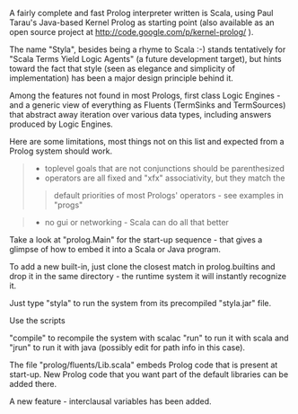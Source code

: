A fairly complete and fast Prolog interpreter written is Scala, using Paul Tarau's Java-based Kernel Prolog as starting point (also available as an open source project at http://code.google.com/p/kernel-prolog/ ).

The name "Styla", besides being a rhyme to Scala :-) stands tentatively for "Scala Terms Yield Logic Agents" (a future development target), but hints toward the fact that style (seen as elegance and simplicity of implementation) has been a major design principle behind it.

Among the features not found in most Prologs, first class Logic Engines -
and a generic view of everything as Fluents (TermSinks and TermSources)
that abstract away iteration over various data types, including answers
produced by Logic Engines.

Here are some limitations, most things not on this list
and expected from a Prolog system should work.

> - toplevel goals that are not conjunctions should be parenthesized
> - operators are all fixed and "xfx" associativity, but they match the
> > default priorities of most Prologs' operators - see examples in "progs"

> - no gui or networking - Scala can do all that better

Take a look at "prolog.Main" for the start-up sequence - that gives
a glimpse of how to embed it into a Scala or Java program.

To add a new built-in, just clone the closest match
in prolog.builtins and drop it in the same directory - the
runtime system it will instantly recognize it.

Just type "styla" to run the system from its precompiled
"styla.jar" file.

Use the scripts

"compile" to recompile the system with scalac
"run" to run it with scala and
"jrun" to run it with java (possibly edit for path info in this case).

The file "prolog/fluents/Lib.scala" embeds Prolog code that is present at
start-up. New Prolog code that you want part of the default libraries
can be added there.

A new feature - interclausal variables has been added.